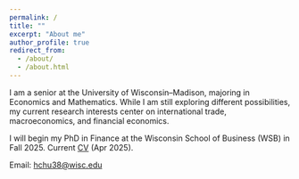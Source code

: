 ```yaml
---
permalink: /
title: ""
excerpt: "About me"
author_profile: true
redirect_from: 
  - /about/
  - /about.html
---
```


I am a senior at the University of Wisconsin–Madison, majoring in Economics and Mathematics. While I am still exploring different possibilities, my current research interests center on international trade, macroeconomics, and financial economics. 

I will begin my PhD in Finance at the Wisconsin School of Business (WSB) in Fall 2025. Current <a href="/files/EricHsienchenChu_CV_PhD.pdf" target="_blank">CV</a> (Apr 2025).

Email: <a href="mailto:hchu38@wisc.edu">hchu38@wisc.edu</a>

<meta name="google-site-verification" content="JZJipXOKsAkyeXkI7YadTZj2YEOMBdSFy5SWF1x0418" />
